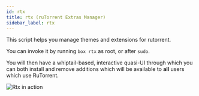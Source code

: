 ```yaml
---
id: rtx
title: rtx (ruTorrent Extras Manager)
sidebar_label: rtx
---
```


This script helps you manage themes and extensions for rutorrent.

You can invoke it by running `box rtx` as root, or after `sudo`.

You will then have a whiptail-based, interactive quasi-UI through which you can both install and remove additions which will be available to **all** users which use RuTorrent.

![Rtx in action](https://i.imgur.com/qFzAfvv.gif)
